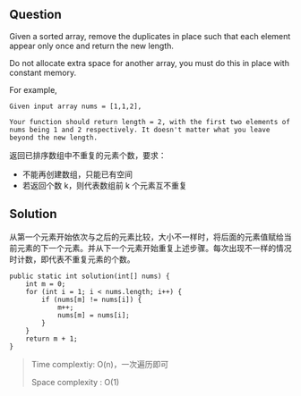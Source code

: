 
## Question

Given a sorted array, remove the duplicates in place such that each element appear only once and return the new length.

Do not allocate extra space for another array, you must do this in place with constant memory.

For example,

```
Given input array nums = [1,1,2],

Your function should return length = 2, with the first two elements of nums being 1 and 2 respectively. It doesn't matter what you leave beyond the new length.
```

返回已排序数组中不重复的元素个数，要求：
* 不能再创建数组，只能已有空间
* 若返回个数 k，则代表数组前 k 个元素互不重复

## Solution

从第一个元素开始依次与之后的元素比较，大小不一样时，将后面的元素值赋给当前元素的下一个元素。并从下一个元素开始重复上述步骤。每次出现不一样的情况时计数，即代表不重复元素的个数。

```
public static int solution(int[] nums) {
    int m = 0;
    for (int i = 1; i < nums.length; i++) {
        if (nums[m] != nums[i]) {
            m++;
            nums[m] = nums[i];
        }
    }
    return m + 1;  
}
```

> Time complextiy: O(n)，一次遍历即可
>
> Space complexity : O(1)
